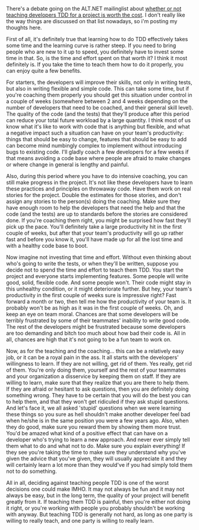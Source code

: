 There's a debate going on the ALT.NET mailinglist about <a href="http://tech.groups.yahoo.com/group/altdotnet/message/15301">whether or not teaching developers TDD for a project is worth the cost</a>.  I don't really like the way things are discussed on that list nowadays, so i'm posting my thoughts here.

First of all, it's definitely true that learning how to do TDD effectively takes some time and the learning curve is rather steep.  If you need to bring people who are new to it up to speed, you definitely have to invest some time in that.  So, is the time and effort spent on that worth it?  I think it most definitely is.  If you take the time to teach them how to do it properly, you can enjoy quite a few benefits.  

For starters, the developers will improve their skills, not only in writing tests, but also in writing flexible and simple code. This can take some time, but if you're coaching them properly you should get this situation under control in a couple of weeks (somewhere between 2 and 4 weeks depending on the number of developers that need to be coached, and their general skill level).  The quality of the code (and the tests) that they'll produce after this period can reduce your total future workload by a large quantity.  I think most of us know what it's like to work with code that is anything but flexible, and what a negative impact such a situation can have on your team's productivity: things that should be easy to change, features that should be easy to add can become mind numbingly complex to implement without introducing bugs to existing code.  I'll gladly coach a few developers for a few weeks if that means avoiding a code base where people are afraid to make changes or where change in general is lengthy and painful.

Also, during this period where you have to do intensive coaching, you can still make progress in the project.  It's not like these developers have to learn these practices and principles on throwaway code.  Have them work on real stories for the project.  Double the estimates for those stories, and don't assign any stories to the person(s) doing the coaching.  Make sure they have enough room to help the developers that need the help and that the code (and the tests) are up to standards before the stories are considered done.  If you're coaching them right, you might be surprised how fast they'll pick up the pace. You'll definitely take a large productivity hit in the first couple of weeks, but after that your team's productivity will go up rather fast and before you know it, you'll have made up for all the lost time and with a healthy code base to boot. 

Now imagine not investing that time and effort.  Without even thinking about who's going to write the tests, or when they'll be written, suppose you decide not to spend the time and effort to teach them TDD.  You start the project and everyone starts implementing features.  Some people will write good, solid, flexible code.  And some people won't. Their code might stay in this unhealthy condition, or it might deteriorate further.  But hey, your team's productivity in the first couple of weeks sure is impressive right?  Fast forward a month or two, then tell me how the productivity of your team is. It probably won't be as high as it was in the first couple of weeks.  Oh, and keep an eye on team moral.  Chances are that some developers will be terribly frustrated by some of their teammates' inability to write good code.  The rest of the developers might be frustrated because some developers are too demanding and bitch too much about how bad their code is.  All in all, chances are high that it's not going to be a fun team to work on.

Now, as for the teaching and the coaching... this can be a relatively easy job, or it can be a royal pain in the ass.  It all starts with the developers' willingness to learn.  If they are not willing, get rid of them.  Yes really, get rid of them.  You're only doing them, yourself and the rest of your teammates and your organization a disservice by keeping them on staff.  If they are willing to learn, make sure that they realize that you are there to help them.  If they are afraid or hesitant to ask questions, then you are definitely doing something wrong.  They have to be certain that you will do the best you can to help them, and that they won't get ridiculed if they ask stupid questions.  And let's face it, we all asked 'stupid' questions when we were learning these things so you sure as hell shouldn't make another developer feel bad when he/she is in the same position you were a few years ago.  Also, when they do good, make sure you reward them by showing them more trust.  You'd be amazed what kind of a positive effect that can have on a developer who's trying to learn a new approach.  And never ever simply tell them what to do and what not to do. Make sure you explain everything! If they see you're taking the time to make sure they understand why you've given the advice that you've given, they will usually appreciate it and they will certainly learn a lot more than they would've if you had simply told them not to do something. 

All in all, deciding against teaching people TDD is one of the worst decisions one could make IMHO.  It may not always be fun and it may not always be easy, but in the long term, the quality of your project will benefit greatly from it.  If teaching them TDD is painful, then you're either not doing it right, or you're working with people you probably shouldn't be working with anyway.  But teaching TDD is generally not hard, as long as one party is willing to really teach, and one party is willing to really learn. 

